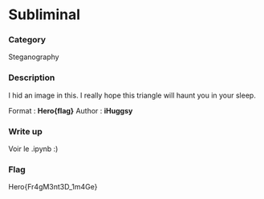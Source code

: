 # Subliminal

### Category

Steganography

### Description

I hid an image in this.
I really hope this triangle will haunt you in your sleep.

Format : **Hero{flag}**
Author : **iHuggsy**

### Write up

Voir le .ipynb :)

### Flag

Hero{Fr4gM3nt3D_1m4Ge}